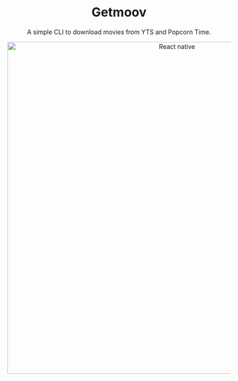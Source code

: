 <h1 align="center">
  Getmoov
</h1>

<p align="center">
  A simple CLI to download movies from YTS and Popcorn Time.
</p>

<p align="center">
  <img alt="React native" src="https://dl.dropboxusercontent.com/s/qhdo7njqnhbyc8x/getmoov.gif" width="750" />
</p>
